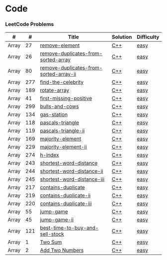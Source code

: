 Code
========

### LeetCode Problems

|#         | # | Title | Solution | Difficulty |
|----------|---| ----- | -------- | ---------- |
|Array     |27|[remove-element](https://leetcode.com/problems/remove-element/)|[C++](array/remove_element.cpp) |[easy](./array/remove_element_README.md)|
|Array     |26|[remove-duplicates-from-sorted-array](https://leetcode.com/problems/remove-duplicates-from-sorted-array/)|[C++](array/Remove%20Duplicates%20from%20Sorted%20Array.cpp) |[easy](./array/remove_element_README.md)|
|Array     |80|[remove-duplicates-from-sorted-array-ii](https://leetcode.com/problems/remove-duplicates-from-sorted-array-ii/)|[C++](array/Remove_element_II.cpp) |[easy](./array/remove_element_README.md)|
|Array     |277|[find-the-celebrity](https://leetcode.com/problems/find-the-celebrity/)|[C++](array/Find_the_celebrity.cpp) |[easy](./array/remove_element_README.md)|
|Array     |189|[rotate-array](https://leetcode.com/problems/rotate-array/)|[C++](array/Rotate%20Array.cpp) |[easy](./array/remove_element_README.md)|
|Array     |41|[first-missing-positive](https://leetcode.com/problems/first-missing-positive/)|[C++](array/First-Missing-Positive.cpp) |[easy](./array/remove_element_README.md)|
|Array     |299|[bulls-and-cows](https://leetcode.com/problems/bulls-and-cows/)|[C++](array/Bulls-And-Cows.cpp) |[easy](./array/remove_element_README.md)|
|Array     |134|[gas-station](https://leetcode.com/problems/gas-station/)|[C++](greedy/Gas%20Station.cpp) |[easy](./array/remove_element_README.md)|
|Array     |118|[pascals-triangle](https://leetcode.com/problems/pascals-triangle/)|[C++](array/Pascal's%20Triangle.cpp) |[easy](./array/remove_element_README.md)|
|Array     |119|[pascals-triangle-ii](https://leetcode.com/problems/pascals-triangle-ii/)|[C++](array/Pascal's%20Triangle%20II.cpp) |[easy](./array/remove_element_README.md)|
|Array     |169|[majority-element](https://leetcode.com/problems/majority-element/)|[C++](array/Majority-Element.cpp) |[easy](./array/remove_element_README.md)|
|Array     |229|[majority-element-ii](https://leetcode.com/problems/majority-element-ii/)|[C++](array/Majority-Element-ii.cpp) |[easy](./array/remove_element_README.md)|
|Array     |274|[h-index](https://leetcode.com/problems/h-index/)|[C++](sort/H-Index.cpp) |[easy](./array/remove_element_README.md)|
|Array     |243|[shortest-word-distance](https://leetcode.com/problems/shortest-word-distance/)|[C++](./array/Shortest-Word-Distance.cpp) |[easy](./array/remove_element_README.md)|
|Array     |244|[shortest-word-distance-ii](https://leetcode.com/problems/shortest-word-distance-ii/)|[C++](./array/Shortest-Word-Distance-ii.cpp) |[easy](./array/remove_element_README.md)|
|Array     |245|[shortest-word-distance-iii](https://leetcode.com/problems/shortest-word-distance-iii/)|[C++](./array/Shortest-Word-Distance-iii.cpp) |[easy](./array/remove_element_README.md)|
|Array     |217|[contains-duplicate](https://leetcode.com/problems/contains-duplicate/)|[C++](./array/Contains-Duplicate.cpp) |[easy](./array/remove_element_README.md)|
|Array     |219|[contains-duplicate-ii](https://leetcode.com/problems/contains-duplicate-ii/)|[C++](./array/Contains-Duplicate-ii.cpp) |[easy](./array/remove_element_README.md)|
|Array     |220|[contains-duplicate-iii](https://leetcode.com/problems/contains-duplicate-iii/)|[C++](./array/Contains-Duplicate-iii.cpp) |[easy](./array/remove_element_README.md)|
|Array     |55|[jump-game](https://leetcode.com/problems/jump-game/)|[C++](./greedy/Jump%20Game.cpp) |[easy](./array/remove_element_README.md)|
|Array     |45|[jump-game-ii](https://leetcode.com/problems/jump-game-ii/)|[C++](./greedy/Jump%20Game%20II.cpp) |[easy](./array/remove_element_README.md)|
|Array     |121|[best-time-to-buy-and-sell-stock](https://leetcode.com/problems/best-time-to-buy-and-sell-stock/)|[C++](dp/Best%20Time%20to%20Buy%20and%20Sell%20Stock.cpp) |[easy](./array/remove_element_README.md)|
|Array     |1|[Two Sum](https://leetcode.com/problems/two-sum/)|[C++](./hash%20table/Two%20Sum.cpp) |[easy](./hash%20table/1_two_sum_README.md)|
|Array     |2|[Add Two Numbers](https://leetcode.com/problems/add-two-numbers/)|[C++](./linked%20list/Add%20Two%20Numbers.cpp) |[easy](./hash%20table/1_two_sum_README.md)|
